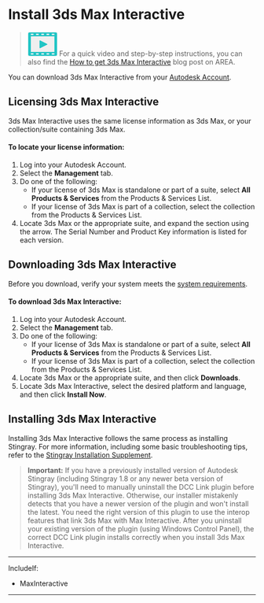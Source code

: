 # Install 3ds Max Interactive

> ![](images/icon_video.png) For a quick video and step-by-step instructions, you can also find the <a href="http://area.autodesk.com/blogs/the-3ds-max-blog/get-3ds-max-interactive?src=fromprod" target="blank">How to get 3ds Max Interactive</a> blog post on AREA.

You can download 3ds Max Interactive from your [Autodesk Account](https://manage.autodesk.com).

## Licensing 3ds Max Interactive

3ds Max Interactive uses the same license information as 3ds Max, or your collection/suite containing 3ds Max.

#### To locate your license information:

1.	Log into your Autodesk Account.
2.	Select the **Management** tab.
3.	Do one of the following:
	-	If your license of 3ds Max is standalone or part of a suite, select **All Products & Services** from the Products & Services List.
	-	If your license of 3ds Max is part of a collection, select the collection from the Products & Services List.
4.	Locate 3ds Max or the appropriate suite, and expand the section using the arrow. The Serial Number and Product Key information is listed for each version.

## Downloading 3ds Max Interactive

Before you download, verify your system meets the [system requirements](http://www.autodesk.com/stingray-systemreq-enu).

#### To download 3ds Max Interactive:

1.	Log into your Autodesk Account.
2.	Select the **Management** tab.
3.	Do one of the following:
	-	If your license of 3ds Max is standalone or part of a suite, select **All Products & Services** from the Products & Services List.
	-	If your license of 3ds Max is part of a collection, select the collection from the Products & Services List.
4.	Locate 3ds Max or the appropriate suite, and then click **Downloads**.
5.	Locate 3ds Max Interactive, select the desired platform and language, and then click **Install Now**.

## Installing 3ds Max Interactive

Installing 3ds Max Interactive follows the same process as installing Stingray. For more information, including some basic troubleshooting tips, refer to the [Stingray Installation Supplement](http://www.autodesk.com/stingray-install-enu).

>	**Important:**  If you have a previously installed version of Autodesk Stingray (including Stingray 1.8 or any newer beta version of Stingray), you'll need to manually uninstall the DCC Link plugin before installing 3ds Max Interactive. Otherwise, our installer mistakenly detects that you have a newer version of the plugin and won't install the latest. You need the right version of this plugin to use the interop features that link 3ds Max with Max Interactive. After you uninstall your existing version of the plugin (using Windows Control Panel), the correct DCC Link plugin installs correctly when you install 3ds Max Interactive.

---
IncludeIf:
-	MaxInteractive

---
